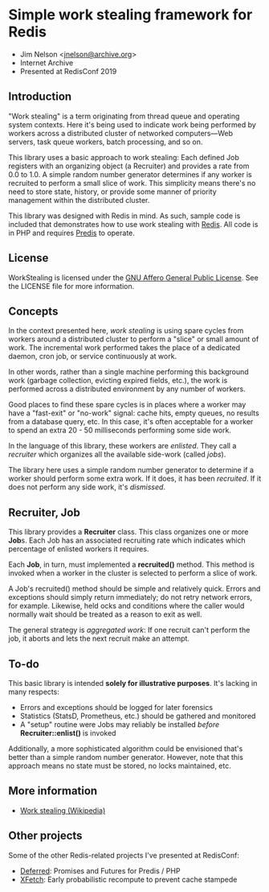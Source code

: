# Simple work stealing framework for Redis

* Jim Nelson <<jnelson@archive.org>>
* Internet Archive
* Presented at RedisConf 2019

## Introduction

"Work stealing" is a term originating from thread queue and operating system contexts. Here it's being used to indicate work being performed by workers across a distributed cluster of networked computers&mdash;Web servers, task queue workers, batch processing, and so on.

This library uses a basic approach to work stealing: Each defined Job registers with an organizing object (a Recruiter) and provides a rate from 0.0 to 1.0.  A simple random number generator determines if any worker is recruited to perform a small slice of work.  This simplicity means there's no need to store state, history, or provide some manner of priority management within the distributed cluster.

This library was designed with Redis in mind.  As such, sample code is included that demonstrates how to use work stealing with [Redis](https://redis.io/).  All code is in PHP and requires [Predis](https://github.com/nrk/predis/) to operate.

## License

WorkStealing is licensed under the [GNU Affero General Public License](https://www.gnu.org/licenses/agpl.html).  See the LICENSE file for more information.

## Concepts

In the context presented here, _work stealing_ is using spare cycles from workers around a distributed cluster to perform a "slice" or small amount of work.  The incremental work performed takes the place of a dedicated daemon, cron job, or service continuously at work.

In other words, rather than a single machine performing this background work (garbage collection, evicting expired fields, etc.), the work is performed across a distributed environment by any number of workers.

Good places to find these spare cycles is in places where a worker may have a "fast-exit" or "no-work" signal: cache hits, empty queues, no results from a database query, etc.  In this case, it's often acceptable for a worker to spend an extra 20 - 50 milliseconds performing some side work.

In the language of this library, these workers are _enlisted_.  They call a _recruiter_ which organizes all the available side-work (called _jobs_).

The library here uses a simple random number generator to determine if a worker should perform some extra work.  If it does, it has been _recruited_.  If it does not perform any side work, it's _dismissed_.

## Recruiter, Job

This library provides a **Recruiter** class.  This class organizes one or more **Job**s.  Each Job has an associated recruiting rate which indicates which percentage of enlisted workers it requires.

Each **Job**, in turn, must implemented a **recruited()** method.  This method is invoked when a worker in the cluster is selected to perform a slice of work.

A Job's recruited() method should be simple and relatively quick.  Errors and exceptions should simply return immediately; do not retry network errors, for example.  Likewise, held ocks and conditions where the caller would normally wait should be treated as a reason to exit as well.

The general strategy is _aggregated work_: If one recruit can't perform the job, it aborts and lets the next recruit make an attempt.

## To-do

This basic library is intended **solely for illustrative purposes**.  It's lacking in many respects:

 * Errors and exceptions should be logged for later forensics
 * Statistics (StatsD, Prometheus, etc.) should be gathered and monitored
 * A "setup" routine were Jobs may reliably be installed _before_ **Recruiter::enlist()** is invoked

Additionally, a more sophisticated algorithm could be envisioned that's better than a simple random number generator.  However, note that this approach means no state must be stored, no locks maintained, etc.

## More information

* [Work stealing (Wikipedia)](https://en.wikipedia.org/wiki/Work_stealing)

## Other projects

Some of the other Redis-related projects I've presented at RedisConf:

* [Deferred](https://github.com/internetarchive/deferred): Promises and Futures for Predis / PHP
* [XFetch](https://github.com/internetarchive/xfetch): Early probabilistic recompute to prevent cache stampede
